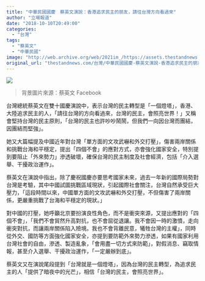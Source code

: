 ```yaml
---
title: "中華民國國慶　蔡英文演說：香港追求民主的朋友，請往台灣方向看過來"
author: "立場報道"
date: "2018-10-10T20:49:00"
categories:
  - "台灣"
tags:
  - "蔡英文"
  - "中華民國"
image: "http://web.archive.org/web/2021im_/https://assets.thestandnews.com/media/photos/tsai-01_4WfK7.png"
original_url: "thestandnews.com/台灣/中華民國國慶-蔡英文演說-香港追求民主的朋友-請往台灣方向看過來"
---
```

![](http://web.archive.org/web/2021im_/https://assets.thestandnews.com/media/photos/tsai-01_4WfK7.png)
> 背景圖片來源：蔡英文 Facebook

台灣總統蔡英文在雙十國慶演說中，表示台灣的民主轉型是「一個燈塔」，香港、大陸追求民主的人，「請往台灣的方向看過來，台灣的民主，會照亮世界！」又稱會堅持台灣的民主原則，「台灣的民主也許吵吵鬧鬧，但我們一向因台灣而團結，因團結而堅強」。

她又大篇幅提及中國近年對台灣「單方面的文攻武嚇和外交打壓」，傷害兩岸關係和挑戰台海和平穩定，提出「四個不會」的應對方式，亦會強化國家安全，特別提到要阻止「外來勢力」滲透破壞，確保台灣的民主制度及社會經濟，包括「介入選舉、干擾政治運作」。

蔡英文在演說中指出，除了慶祝國慶亦要思考國家未來，過去一年新的國際局勢對台灣是考驗，其中中國試圖挑戰區域現狀，引起國際社會關注，台灣自然承受巨大壓力，「這段時間以來，中國單方面的文攻武嚇和外交打壓，不但傷害了兩岸關係，更嚴重挑戰了台海和平穩定的現狀。」

對中國的打壓，她呼籲北京要扮演良性角色，而不是衝突來源，又提出應對的「四個不會」，「我們不會貿然升高對抗，也不會屈從退讓。我不會因一時的激憤，走向衝突對抗，而讓兩岸關係陷入險境。我也不會背離民意，犧牲台灣的主權」，同時從外交、國防等方面強化國家安全，亦提到要防範外來勢力滲透，如果有國家利用台灣社會的自由，滲透、製造亂象，「會用盡一切方式來防範」，對假消息、竊取情報，甚至介入選舉、干擾政治運作，「一定嚴辦到底」。

蔡英文又在演說尾段提到「台灣就是一個燈塔」，因為台灣的民主轉型，為追求民主的人「提供了暗夜中的光芒」，相信「台灣的民主，會照亮世界」。